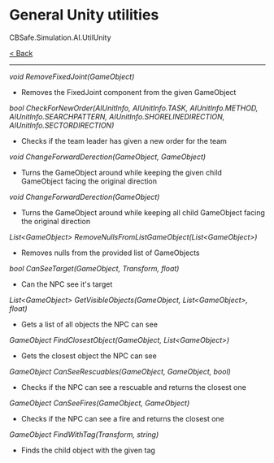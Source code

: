 # General Unity utilities
CBSafe.Simulation.AI.UtilUnity

[< Back](UtilsIndex.md)

---

_void RemoveFixedJoint(GameObject)_
- Removes the FixedJoint component from the given GameObject

_bool CheckForNewOrder(AIUnitInfo, AIUnitInfo.TASK, AIUnitInfo.METHOD, AIUnitInfo.SEARCHPATTERN, AIUnitInfo.SHORELINEDIRECTION, AIUnitInfo.SECTORDIRECTION)_
- Checks if the team leader has given a new order for the team

_void ChangeForwardDerection(GameObject, GameObject)_
- Turns the GameObject around while keeping the given child GameObject facing the original direction

_void ChangeForwardDerection(GameObject)_
- Turns the GameObject around while keeping all child GameObject facing the original direction

_List\<GameObject\> RemoveNullsFromListGameObject(List\<GameObject\>)_
- Removes nulls from the provided list of GameObjects

_bool CanSeeTarget(GameObject, Transform, float)_
- Can the NPC see it's target

_List\<GameObject\> GetVisibleObjects(GameObject, List\<GameObject\>, float)_
- Gets a list of all objects the NPC can see

_GameObject FindClosestObject(GameObject, List\<GameObject\>)_
- Gets the closest object the NPC can see

_GameObject CanSeeRescuables(GameObject, GameObject, bool)_
- Checks if the NPC can see a rescuable and returns the closest one

_GameObject CanSeeFires(GameObject, GameObject)_
- Checks if the NPC can see a fire and returns the closest one

_GameObject FindWithTag(Transform, string)_
- Finds the child object with the given tag

